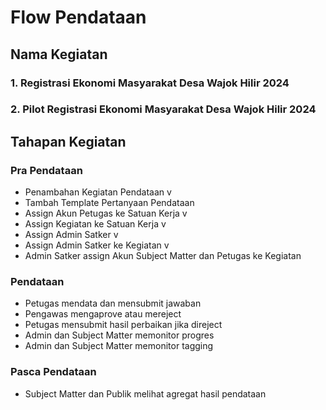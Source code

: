# Flow Pendataan

## Nama Kegiatan
### 1. Registrasi Ekonomi Masyarakat Desa Wajok Hilir 2024
### 2. Pilot Registrasi Ekonomi Masyarakat Desa Wajok Hilir 2024

## Tahapan Kegiatan
### Pra Pendataan
- Penambahan Kegiatan Pendataan v
- Tambah Template Pertanyaan Pendataan
- Assign Akun Petugas ke Satuan Kerja v
- Assign Kegiatan ke Satuan Kerja v
- Assign Admin Satker v
- Assign Admin Satker ke Kegiatan v
- Admin Satker assign Akun Subject Matter dan Petugas ke Kegiatan


### Pendataan
- Petugas mendata dan mensubmit jawaban
- Pengawas mengaprove atau mereject
- Petugas mensubmit hasil perbaikan jika direject
- Admin dan Subject Matter memonitor progres
- Admin dan Subject Matter memonitor tagging

### Pasca Pendataan
- Subject Matter dan Publik melihat agregat hasil pendataan



